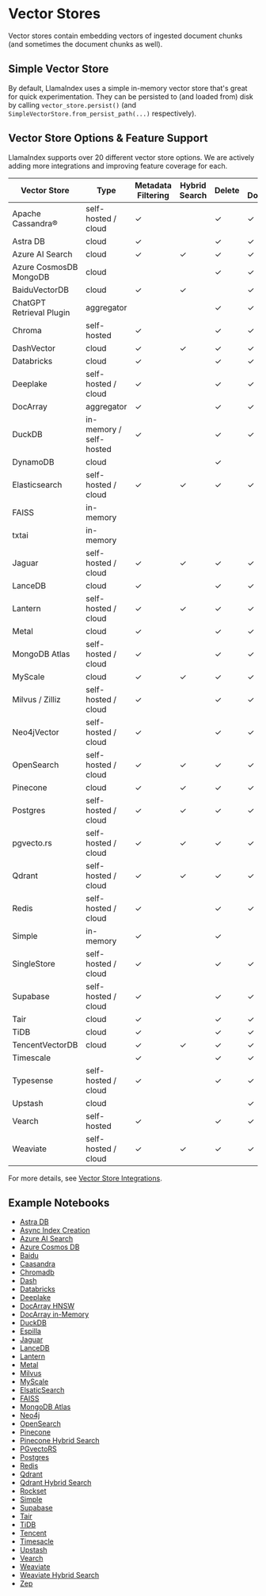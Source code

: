 # Vector Stores

Vector stores contain embedding vectors of ingested document chunks
(and sometimes the document chunks as well).

## Simple Vector Store

By default, LlamaIndex uses a simple in-memory vector store that's great for quick experimentation.
They can be persisted to (and loaded from) disk by calling `vector_store.persist()` (and `SimpleVectorStore.from_persist_path(...)` respectively).

## Vector Store Options & Feature Support

LlamaIndex supports over 20 different vector store options.
We are actively adding more integrations and improving feature coverage for each.

| Vector Store             | Type                    | Metadata Filtering | Hybrid Search | Delete | Store Documents | Async |
| ------------------------ | ----------------------- | ------------------ | ------------- | ------ | --------------- | ----- |
| Apache Cassandra®       | self-hosted / cloud     | ✓                  |               | ✓      | ✓               |       |
| Astra DB                 | cloud                   | ✓                  |               | ✓      | ✓               |       |
| Azure AI Search          | cloud                   | ✓                  | ✓             | ✓      | ✓               |       |
| Azure CosmosDB MongoDB   | cloud                   |                    |               | ✓      | ✓               |       |
| BaiduVectorDB            | cloud                   | ✓                  | ✓             |        | ✓               |       |
| ChatGPT Retrieval Plugin | aggregator              |                    |               | ✓      | ✓               |       |
| Chroma                   | self-hosted             | ✓                  |               | ✓      | ✓               |       |
| DashVector               | cloud                   | ✓                  | ✓             | ✓      | ✓               |       |
| Databricks               | cloud                   | ✓                  |               | ✓      | ✓               |       |
| Deeplake                 | self-hosted / cloud     | ✓                  |               | ✓      | ✓               |       |
| DocArray                 | aggregator              | ✓                  |               | ✓      | ✓               |       |
| DuckDB                   | in-memory / self-hosted | ✓                  |               | ✓      | ✓               |       |
| DynamoDB                 | cloud                   |                    |               | ✓      |                 |       |
| Elasticsearch            | self-hosted / cloud     | ✓                  | ✓             | ✓      | ✓               | ✓     |
| FAISS                    | in-memory               |                    |               |        |                 |       |
| txtai                    | in-memory               |                    |               |        |                 |       |
| Jaguar                   | self-hosted / cloud     | ✓                  | ✓             | ✓      | ✓               |       |
| LanceDB                  | cloud                   | ✓                  |               | ✓      | ✓               |       |
| Lantern                  | self-hosted / cloud     | ✓                  | ✓             | ✓      | ✓               | ✓     |
| Metal                    | cloud                   | ✓                  |               | ✓      | ✓               |       |
| MongoDB Atlas            | self-hosted / cloud     | ✓                  |               | ✓      | ✓               |       |
| MyScale                  | cloud                   | ✓                  | ✓             | ✓      | ✓               |       |
| Milvus / Zilliz          | self-hosted / cloud     | ✓                  |               | ✓      | ✓               |       |
| Neo4jVector              | self-hosted / cloud     | ✓                  |               | ✓      | ✓               |       |
| OpenSearch               | self-hosted / cloud     | ✓                  | ✓             | ✓      | ✓               | ✓     |
| Pinecone                 | cloud                   | ✓                  | ✓             | ✓      | ✓               |       |
| Postgres                 | self-hosted / cloud     | ✓                  | ✓             | ✓      | ✓               | ✓     |
| pgvecto.rs               | self-hosted / cloud     | ✓                  | ✓             | ✓      | ✓               |       |
| Qdrant                   | self-hosted / cloud     | ✓                  | ✓             | ✓      | ✓               | ✓     |
| Redis                    | self-hosted / cloud     | ✓                  |               | ✓      | ✓               |       |
| Simple                   | in-memory               | ✓                  |               | ✓      |                 |       |
| SingleStore              | self-hosted / cloud     | ✓                  |               | ✓      | ✓               |       |
| Supabase                 | self-hosted / cloud     | ✓                  |               | ✓      | ✓               |       |
| Tair                     | cloud                   | ✓                  |               | ✓      | ✓               |       |
| TiDB                     | cloud                   | ✓                  |               | ✓      | ✓               |       |
| TencentVectorDB          | cloud                   | ✓                  | ✓             | ✓      | ✓               |       |
| Timescale                |                         | ✓                  |               | ✓      | ✓               | ✓     |
| Typesense                | self-hosted / cloud     | ✓                  |               | ✓      | ✓               |       |
| Upstash                  | cloud                   |                    |               |        | ✓               |       |
| Vearch                   | self-hosted             | ✓                  |               | ✓      | ✓               |       |
| Weaviate                 | self-hosted / cloud     | ✓                  | ✓             | ✓      | ✓               |       |

For more details, see [Vector Store Integrations](../../community/integrations/vector_stores.md).

## Example Notebooks

- [Astra DB](../../examples/vector_stores/AstraDBIndexDemo.ipynb)
- [Async Index Creation](../../examples/vector_stores/AsyncIndexCreationDemo.ipynb)
- [Azure AI Search](../../examples/vector_stores/AzureAISearchIndexDemo.ipynb)
- [Azure Cosmos DB](../../examples/vector_stores/AzureCosmosDBMongoDBvCoreDemo.ipynb)
- [Baidu](../../examples/vector_stores/BaiduVectorDBIndexDemo.ipynb)
- [Caasandra](../../examples/vector_stores/CassandraIndexDemo.ipynb)
- [Chromadb](../../examples/vector_stores/ChromaIndexDemo.ipynb)
- [Dash](../../examples/vector_stores/DashvectorIndexDemo.ipynb)
- [Databricks](../../examples/vector_stores/DatabricksVectorSearchDemo.ipynb)
- [Deeplake](../../examples/vector_stores/DeepLakeIndexDemo.ipynb)
- [DocArray HNSW](../../examples/vector_stores/DocArrayHnswIndexDemo.ipynb)
- [DocArray in-Memory](../../examples/vector_stores/DocArrayInMemoryIndexDemo.ipynb)
- [DuckDB](../../examples/vector_stores/DuckDBDemo.ipynb)
- [Espilla](../../examples/vector_stores/EpsillaIndexDemo.ipynb)
- [Jaguar](../../examples/vector_stores/JaguarIndexDemo.ipynb)
- [LanceDB](../../examples/vector_stores/LanceDBIndexDemo.ipynb)
- [Lantern](../../examples/vector_stores/LanternIndexDemo.ipynb)
- [Metal](../../examples/vector_stores/MetalIndexDemo.ipynb)
- [Milvus](../../examples/vector_stores/MilvusIndexDemo.ipynb)
- [MyScale](../../examples/vector_stores/MyScaleIndexDemo.ipynb)
- [ElsaticSearch](../../examples/vector_stores/ElasticsearchIndexDemo.ipynb)
- [FAISS](../../examples/vector_stores/FaissIndexDemo.ipynb)
- [MongoDB Atlas](../../examples/vector_stores/MongoDBAtlasVectorSearch.ipynb)
- [Neo4j](../../examples/vector_stores/Neo4jVectorDemo.ipynb)
- [OpenSearch](../../examples/vector_stores/OpensearchDemo.ipynb)
- [Pinecone](../../examples/vector_stores/PineconeIndexDemo.ipynb)
- [Pinecone Hybrid Search](../../examples/vector_stores/PineconeIndexDemo-Hybrid.ipynb)
- [PGvectoRS](../../examples/vector_stores/PGVectoRsDemo.ipynb)
- [Postgres](../../examples/vector_stores/postgres.ipynb)
- [Redis](../../examples/vector_stores/RedisIndexDemo.ipynb)
- [Qdrant](../../examples/vector_stores/QdrantIndexDemo.ipynb)
- [Qdrant Hybrid Search](../../examples/vector_stores/qdrant_hybrid.ipynb)
- [Rockset](../../examples/vector_stores/RocksetIndexDemo.ipynb)
- [Simple](../../examples/vector_stores/SimpleIndexDemo.ipynb)
- [Supabase](../../examples/vector_stores/SupabaseVectorIndexDemo.ipynb)
- [Tair](../../examples/vector_stores/TairIndexDemo.ipynb)
- [TiDB](../../examples/vector_stores/TiDBVector.ipynb)
- [Tencent](../../examples/vector_stores/TencentVectorDBIndexDemo.ipynb)
- [Timesacle](../../examples/vector_stores/Timescalevector.ipynb)
- [Upstash](../../examples/vector_stores/UpstashVectorDemo.ipynb)
- [Vearch](../../examples/vector_stores/VearchDemo.ipynb)
- [Weaviate](../../examples/vector_stores/WeaviateIndexDemo.ipynb)
- [Weaviate Hybrid Search](../../examples/vector_stores/WeaviateIndexDemo-Hybrid.ipynb)
- [Zep](../../examples/vector_stores/ZepIndexDemo.ipynb)
